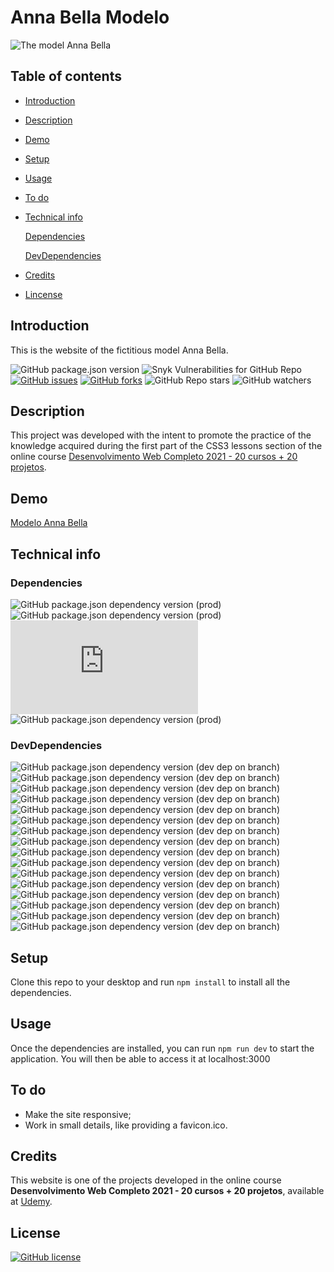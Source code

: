 # Anna Bella Modelo

![The model Anna Bella](screenshots/home.png)

## Table of contents

- [Introduction](#introduction)
- [Description](#description)
- [Demo](#demo)
- [Setup](#setup)
- [Usage](#usage)
- [To do](#to-do)
- [Technical info](#technical-info)

  [Dependencies](#dependencies)

  [DevDependencies](#devdependencies)

- [Credits](#credits)
- [Lincense](#license)

## Introduction

This is the website of the fictitious model Anna Bella.

![GitHub package.json version](https://img.shields.io/github/package-json/v/matheus4lves/anna-bella?style=flat-square) ![Snyk Vulnerabilities for GitHub Repo](https://img.shields.io/snyk/vulnerabilities/github/matheus4lves/anna-bella?style=flat-square) [![GitHub issues](https://img.shields.io/github/issues/matheus4lves/anna-bella?style=flat-square)](https://github.com/matheus4lves/anna-bella/issues) [![GitHub forks](https://img.shields.io/github/forks/matheus4lves/anna-bella?style=flat-square)](https://github.com/matheus4lves/anna-bella/network) ![GitHub Repo stars](https://img.shields.io/github/stars/matheus4lves/anna-bella?style=social) ![GitHub watchers](https://img.shields.io/github/watchers/matheus4lves/anna-bella?style=social)

## Description

This project was developed with the intent to promote the practice of the knowledge acquired during the first part of the CSS3 lessons section of the online course
[Desenvolvimento Web Completo 2021 - 20 cursos + 20 projetos](https://www.udemy.com/course/web-completo/).

[//]: # "this is a workaround to make a comments"
[//]: # "## Features"
[//]: # "## Demo"

## Demo

[Modelo Anna Bella](https://kind-khorana-36270a.netlify.app/)

## Technical info

### Dependencies

![GitHub package.json dependency version (prod)](https://img.shields.io/github/package-json/dependency-version/matheus4lves/anna-bella/autoprefixer?style=flat-square) ![GitHub package.json dependency version (prod)](https://img.shields.io/github/package-json/dependency-version/matheus4lves/anna-bella/fs-extra?style=flat-square) ![GitHub package.json dependency version (prod)](https://img.shields.io/github/package-json/dependency-version/matheus4lves/anna-bella/normalize.css?style=flat-square) ![GitHub package.json dependency version (prod)](https://img.shields.io/github/package-json/dependency-version/matheus4lves/anna-bella/postcss-import?style=flat-square)

### DevDependencies

![GitHub package.json dependency version (dev dep on branch)](https://img.shields.io/github/package-json/dependency-version/matheus4lves/anna-bella/dev/@babel/core?style=flat-square) ![GitHub package.json dependency version (dev dep on branch)](https://img.shields.io/github/package-json/dependency-version/matheus4lves/anna-bella/dev/@babel/preset-env?style=flat-square) ![GitHub package.json dependency version (dev dep on branch)](https://img.shields.io/github/package-json/dependency-version/matheus4lves/anna-bella/dev/babel-loader?style=flat-square) ![GitHub package.json dependency version (dev dep on branch)](https://img.shields.io/github/package-json/dependency-version/matheus4lves/anna-bella/dev/clean-webpack-plugin?style=flat-square) ![GitHub package.json dependency version (dev dep on branch)](https://img.shields.io/github/package-json/dependency-version/matheus4lves/anna-bella/dev/css-loader?style=flat-square) ![GitHub package.json dependency version (dev dep on branch)](https://img.shields.io/github/package-json/dependency-version/matheus4lves/anna-bella/dev/css-minimizer-webpack-plugin?style=flat-square) ![GitHub package.json dependency version (dev dep on branch)](https://img.shields.io/github/package-json/dependency-version/matheus4lves/anna-bella/dev/html-webpack-plugin?style=flat-square) ![GitHub package.json dependency version (dev dep on branch)](https://img.shields.io/github/package-json/dependency-version/matheus4lves/anna-bella/dev/mini-css-extract-plugin?style=flat-square) ![GitHub package.json dependency version (dev dep on branch)](https://img.shields.io/github/package-json/dependency-version/matheus4lves/anna-bella/dev/postcss?style=flat-square) ![GitHub package.json dependency version (dev dep on branch)](https://img.shields.io/github/package-json/dependency-version/matheus4lves/anna-bella/dev/postcss-mixins?style=flat-square) ![GitHub package.json dependency version (dev dep on branch)](https://img.shields.io/github/package-json/dependency-version/matheus4lves/anna-bella/dev/postcss-nested?style=flat-square) ![GitHub package.json dependency version (dev dep on branch)](https://img.shields.io/github/package-json/dependency-version/matheus4lves/anna-bella/dev/postcss-simple-vars?style=flat-square) ![GitHub package.json dependency version (dev dep on branch)](https://img.shields.io/github/package-json/dependency-version/matheus4lves/anna-bella/dev/style-loader?style=flat-square) ![GitHub package.json dependency version (dev dep on branch)](https://img.shields.io/github/package-json/dependency-version/matheus4lves/anna-bella/dev/webpack?style=flat-square) ![GitHub package.json dependency version (dev dep on branch)](https://img.shields.io/github/package-json/dependency-version/matheus4lves/anna-bella/dev/webpack-cli?style=flat-square) ![GitHub package.json dependency version (dev dep on branch)](https://img.shields.io/github/package-json/dependency-version/matheus4lves/anna-bella/dev/webpack-dev-server?style=flat-square)

## Setup

Clone this repo to your desktop and run `npm install` to install all the dependencies.

## Usage

Once the dependencies are installed, you can run `npm run dev` to start the application. You will then be able to access it at localhost:3000

[//]: # "## Built with"

## To do

- Make the site responsive;
- Work in small details, like providing a favicon.ico.

## Credits

This website is one of the projects developed in the online course **Desenvolvimento Web Completo 2021 - 20 cursos + 20 projetos**, available at [Udemy](https://www.udemy.com/course/web-completo/).

## License

[![GitHub license](https://img.shields.io/github/license/matheus4lves/anna-bella?style=flat-square)](https://github.com/matheus4lves/anna-bella)
